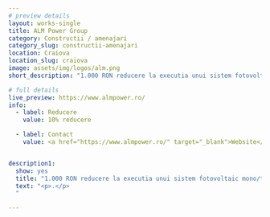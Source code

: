 ```yaml
---
# preview details
layout: works-single
title: ALM Power Group
category: Constructii / amenajari
category_slug: constructii-amenajari
location: Craiova
location_slug: craiova
image: assets/img/logos/alm.png
short_description: "1.000 RON reducere la executia unui sistem fotovoltaic mono/trifazic de maxim 8kw, montat oriunde in Oltenia."

# full details
live_preview: https://www.almpower.ro/
info:
  - label: Reducere
    value: 10% reducere

  - label: Contact
    value: <a href="https://www.almpower.ro/" target="_blank">Website</a>


description1:
  show: yes
  title: "1.000 RON reducere la executia unui sistem fotovoltaic mono/trifazic de maxim 8kw, montat oriunde in Oltenia. "
  text: "<p>.</p>
  "

---
```


